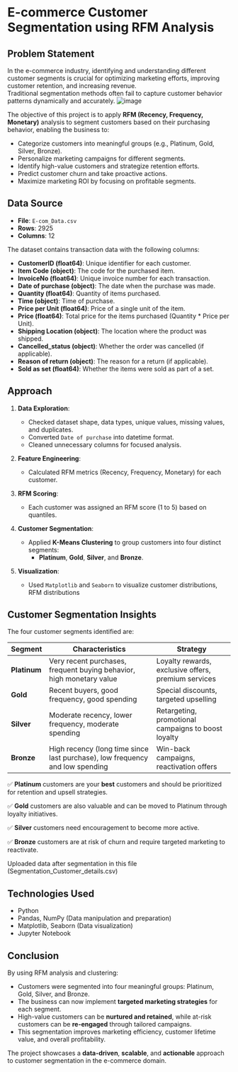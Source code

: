 # E-commerce Customer Segmentation using RFM Analysis

## Problem Statement

In the e-commerce industry, identifying and understanding different customer segments is crucial for optimizing marketing efforts, improving customer retention, and increasing revenue.  
Traditional segmentation methods often fail to capture customer behavior patterns dynamically and accurately.
![image](https://github.com/user-attachments/assets/53d118f0-917a-403f-abfe-6f25f333bd49)

The objective of this project is to apply **RFM (Recency, Frequency, Monetary)** analysis to segment customers based on their purchasing behavior, enabling the business to:

- Categorize customers into meaningful groups (e.g., Platinum, Gold, Silver, Bronze).
- Personalize marketing campaigns for different segments.
- Identify high-value customers and strategize retention efforts.
- Predict customer churn and take proactive actions.
- Maximize marketing ROI by focusing on profitable segments.

## Data Source

- **File**: `E-com_Data.csv`
- **Rows**: 2925
- **Columns**: 12

The dataset contains transaction data with the following columns:

- **CustomerID (float64)**: Unique identifier for each customer.
- **Item Code (object)**: The code for the purchased item.
- **InvoiceNo (float64)**: Unique invoice number for each transaction.
- **Date of purchase (object)**: The date when the purchase was made.
- **Quantity (float64)**: Quantity of items purchased.
- **Time (object)**: Time of purchase.
- **Price per Unit (float64)**: Price of a single unit of the item.
- **Price (float64)**: Total price for the items purchased (Quantity * Price per Unit).
- **Shipping Location (object)**: The location where the product was shipped.
- **Cancelled_status (object)**: Whether the order was cancelled (if applicable).
- **Reason of return (object)**: The reason for a return (if applicable).
- **Sold as set (float64)**: Whether the items were sold as part of a set.

## Approach

1. **Data Exploration**:
   - Checked dataset shape, data types, unique values, missing values, and duplicates.
   - Converted `Date of purchase` into datetime format.
   - Cleaned unnecessary columns for focused analysis.

2. **Feature Engineering**:
   - Calculated RFM metrics (Recency, Frequency, Monetary) for each customer.

3. **RFM Scoring**:
   - Each customer was assigned an RFM score (1 to 5) based on quantiles.

4. **Customer Segmentation**:
   - Applied **K-Means Clustering** to group customers into four distinct segments:
     - **Platinum**, **Gold**, **Silver**, and **Bronze**.

5. **Visualization**:
   - Used `Matplotlib` and `Seaborn` to visualize customer distributions, RFM distributions
     
## Customer Segmentation Insights

The four customer segments identified are:

| Segment   | Characteristics | Strategy |
|-----------|------------------|----------|
| **Platinum** | Very recent purchases, frequent buying behavior, high monetary value | Loyalty rewards, exclusive offers, premium services |
| **Gold**     | Recent buyers, good frequency, good spending | Special discounts, targeted upselling |
| **Silver**   | Moderate recency, lower frequency, moderate spending | Retargeting, promotional campaigns to boost loyalty |
| **Bronze**   | High recency (long time since last purchase), low frequency and low spending | Win-back campaigns, reactivation offers |

✅ **Platinum** customers are your **best** customers and should be prioritized for retention and upsell strategies.

✅ **Gold** customers are also valuable and can be moved to Platinum through loyalty initiatives.

✅ **Silver** customers need encouragement to become more active.

✅ **Bronze** customers are at risk of churn and require targeted marketing to reactivate.

Uploaded data after segmentation in this file (Segmentation_Customer_details.csv)

## Technologies Used

- Python
- Pandas, NumPy (Data manipulation and preparation)
- Matplotlib, Seaborn (Data visualization)
- Jupyter Notebook

## Conclusion

By using RFM analysis and clustering:

- Customers were segmented into four meaningful groups: Platinum, Gold, Silver, and Bronze.
- The business can now implement **targeted marketing strategies** for each segment.
- High-value customers can be **nurtured and retained**, while at-risk customers can be **re-engaged** through tailored campaigns.
- This segmentation improves marketing efficiency, customer lifetime value, and overall profitability.

The project showcases a **data-driven**, **scalable**, and **actionable** approach to customer segmentation in the e-commerce domain.
